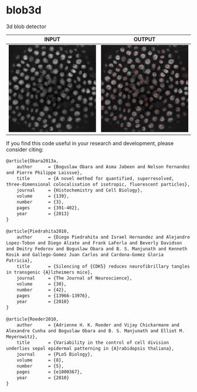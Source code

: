 # blob3d
3d blob detector<br/>

| INPUT | OUTPUT |
| ------------- | ------------- |
| <img src="https://github.com/BoguslawObara/blob3d/blob/master/im/arabidopsis.png" width="250"> | <img src="https://github.com/BoguslawObara/blob3d/blob/master/im/arabidopsis_b.png" width="250"> |

If you find this code useful in your research and development, please consider citing:

    @article{Obara2013a,
        author      = {Boguslaw Obara and Asma Jabeen and Nelson Fernandez and Pierre Philippe Laissue},
        title       = {A novel method for quantified, superresolved, three-dimensional colocalisation of isotropic, fluorescent particles},
        journal     = {Histochemistry and Cell Biology},
        volume      = {139},
        number      = {3},
        pages       = {391-402},
        year        = {2013}
    }

    @article{Piedrahita2010,
        author      = {Diego Piedrahita and Israel Hernandez and Alejandro Lopez-Tobon and Diego Alzate and Frank LaFerla and Beverly Davidson and Dmitry Fedorov and Boguslaw Obara and B. S. Manjunath and Kenneth Kosik and Gallego-Gomez Juan Carlos and Cardona-Gomez Gloria Patricia},
        title       = {Silencing of {CDK5} reduces neurofibrillary tangles in transgenic {A}lzheimers mice},
        journal     = {The Journal of Neuroscience},
        volume      = {30},
        number      = {42},
        pages       = {13966-13976},
        year        = {2010}
    }

    @article{Roeder2010,
        author      = {Adrienne H. K. Roeder and Vijay Chickarmane and Alexandre Cunha and Boguslaw Obara and B. S. Manjunath and Elliot M. Meyerowitz},
        title       = {Variability in the control of cell division underlies sepal epidermal patterning in {A}rabidopsis thaliana},
        journal     = {PLoS Biology},
        volume      = {8},
        number      = {5},
        pages       = {e1000367},
        year        = {2010}
    }
